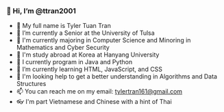 ### 👋 Hi, I’m @ttran2001

- 🐶 My full name is Tyler Tuan Tran
- 👀 I’m currently a Senior at the University of Tulsa
- 🔫 I'm currently majoring in Computer Science and Minoring in Mathematics and Cyber Security
- 🧨 I'm  study abroad at Korea at Hanyang University
- 🧸 I currently program in Java and Python
- 🌱 I’m currently learning HTML, JavaScript, and CSS
- 🍔 I'm looking help to get a better understanding in Algorithms and Data Structures
- 📫 You can reach me on my email: tylertran161@gmail.com
- 👓 I'm part Vietnamese and Chinese with a hint of Thai 
